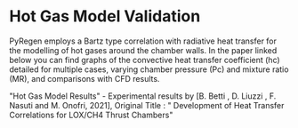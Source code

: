 # Hot Gas Model Validation
PyRegen employs a Bartz type correlation with radiative heat transfer for the modelling of hot gases around the chamber walls.
In the paper linked below you can find graphs of the convective heat transfer coefficient (hc) detailed for multiple cases, varying chamber pressure (Pc) and mixture ratio (MR), and comparisons with CFD results.

"Hot Gas Model Results" - Experimental results by [B. Betti , D. Liuzzi , F. Nasuti and M. Onofri, 2021], Original Title : " Development of Heat Transfer Correlations
 for LOX/CH4 Thrust Chambers"
